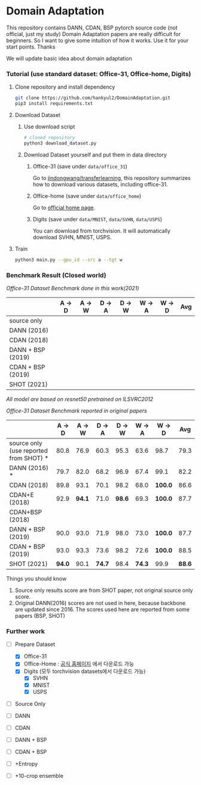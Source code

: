 # Domain Adaptation

This repository contains DANN, CDAN, BSP pytorch source code (not official, just my study) Domain Adaptation papers are really difficult for beginners. So I want to give some intuition of how it works. Use it for your start points. Thanks



We will update basic idea about domain adaptation



### Tutorial (use standard dataset: Office-31, Office-home, Digits)

1. Clone repository and install dependency

   ```bash
   git clone https://github.com/hankyul2/DomainAdaptation.git
   pip3 install requirements.txt
   ```

2. Download Dataset 

   1. Use download script

      ```bash
      # cloned repository
      python3 download_dataset.py
      ```

   2. Download Dataset yourself and put them in data directory

      1. Office-31 (save under `data/office_31`)

         Go to [jindongwang/transferlearning](https://github.com/jindongwang/transferlearning/blob/master/data/dataset.md), this repository summarizes how to download various datasets, including office-31.

      2. Office-home (save under `data/office_home`)

         Go to [official home page](https://www.hemanthdv.org/officeHomeDataset.html). 

      3. Digits (save under `data/MNIST`, `data/SVHN`, `data/USPS`)

         You can download from torchvision. It will automatically download SVHN, MNIST, USPS.

3. Train 

   ```bash
   python3 main.py --gpu_id --src a --tgt w
   ```

   



### Benchmark Result (Closed world)





*Office-31 Dataset Benchmark done in this work(2021)*

|                   | A -> D | A -> W | D -> A | D -> W | W -> A | W -> D | Avg  |
| ----------------- | ------ | ------ | ------ | ------ | ------ | ------ | ---- |
| source only       |        |        |        |        |        |        |      |
| DANN (2016)       |        |        |        |        |        |        |      |
| CDAN (2018)       |        |        |        |        |        |        |      |
| DANN + BSP (2019) |        |        |        |        |        |        |      |
| CDAN + BSP (2019) |        |        |        |        |        |        |      |
| SHOT (2021)       |        |        |        |        |        |        |      |

*All model are based on resnet50 pretrained on ILSVRC2012*



*Office-31 Dataset Benchmark reported in original papers*

|                                        | A -> D   | A -> W   | D -> A   | D -> W   | W -> A   | W -> D    | Avg      |
| -------------------------------------- | -------- | -------- | -------- | -------- | -------- | --------- | -------- |
| source only (use reported from SHOT) * | 80.8     | 76.9     | 60.3     | 95.3     | 63.6     | 98.7      | 79.3     |
| DANN (2016) *                          | 79.7     | 82.0     | 68.2     | 96.9     | 67.4     | 99.1      | 82.2     |
| CDAN (2018)                            | 89.8     | 93.1     | 70.1     | 98.2     | 68.0     | **100.0** | 86.6     |
| CDAN+E (2018)                          | 92.9     | **94.1** | 71.0     | **98.6** | 69.3     | **100.0** | 87.7     |
| CDAN+BSP (2018)                        |          |          |          |          |          |           |          |
| DANN + BSP (2019)                      | 90.0     | 93.0     | 71.9     | 98.0     | 73.0     | **100.0** | 87.7     |
| CDAN + BSP (2019)                      | 93.0     | 93.3     | 73.6     | 98.2     | 72.6     | **100.0** | 88.5     |
| SHOT (2021)                            | **94.0** | 90.1     | **74.7** | 98.4     | **74.3** | 99.9      | **88.6** |

Things you should know

1. Source only results score are from SHOT paper, not original source only score.
2. Original DANN(2016) scores are not used in here, because backbone are updated since 2016. The scores used here are reported from some papers (BSP, SHOT)





### Further work

- [ ] Prepare Dataset
  - [x] Office-31
  - [x] Office-Home : [공식 홈페이지](https://www.hemanthdv.org/officeHomeDataset.html) 에서 다운로드 가능
  - [x] Digits (모두 torchvision datasets에서 다운로드 가능)
    - [x] SVHN
    - [x] MNIST
    - [x] USPS
- [ ] Source Only
- [ ] DANN 
- [ ] CDAN
- [ ] DANN + BSP
- [ ] CDAN + BSP
- [ ] +Entropy
- [ ] +10-crop ensemble

